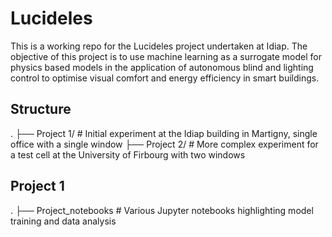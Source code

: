 # Lucideles

This is a working repo for the Lucideles project undertaken at Idiap. The objective of this project is to use machine learning as a surrogate model for physics based models in the application of autonomous blind and lighting control to optimise visual comfort and energy efficiency in smart buildings.

## Structure
 .
    ├── Project 1/         # Initial experiment at the Idiap building in Martigny, single office with a single window
    ├── Project 2/         # More complex experiment for a test cell at the University of Firbourg with two windows

## Project 1

.
    ├── Project_notebooks       # Various Jupyter notebooks highlighting model training and data analysis 